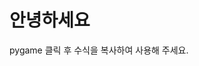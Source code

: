 <!DOCTTYPE html>
<html lang ="ko">
<head>
  <meta charset = "UTF-8">
  <meta name = "viewport" content="widhth=device-width, initial-scale=1.0">
  <title>파이 게임</title>
</head>
<body>
  <h1>안녕하세요</h1>
  <p>pygame 클릭 후 수식을 복사하여 사용해 주세요.</p>
</body>
